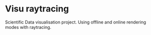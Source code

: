 # Visu raytracing

Scientific Data visualisation project. Using offline and online rendering modes with raytracing.